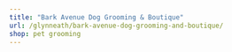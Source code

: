 ```yaml
---
title: "Bark Avenue Dog Grooming & Boutique"
url: /glynneath/bark-avenue-dog-grooming-and-boutique/
shop: pet grooming
---
```


